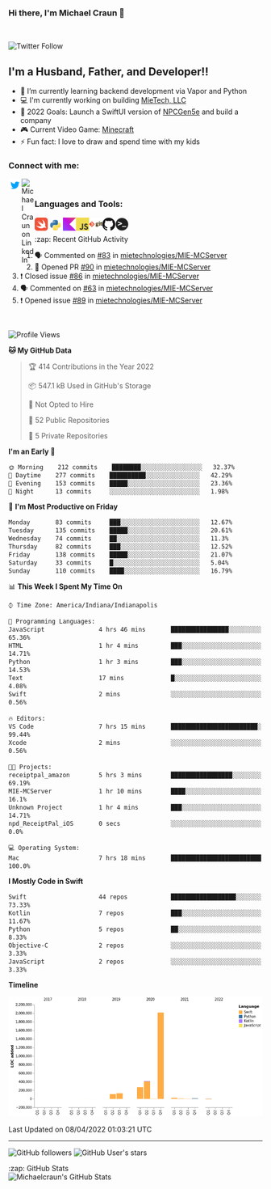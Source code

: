 ### Hi there, I'm Michael Craun 👋 

<br />

![Twitter Follow](https://img.shields.io/twitter/follow/opkurix?style=social)

## I'm a Husband, Father, and Developer!!

- 🌱 I’m currently learning backend development via Vapor and Python
- 💻 I'm currently working on building [MieTech, LLC](https://github.com/mietechnologies)
- 🥅 2022 Goals: Launch a SwiftUI version of [NPCGen5e](https://apps.apple.com/us/app/npcgen5e/id1268363893) and build a company
- 🎮 Current Video Game: [Minecraft](https://minecraft.net)
- ⚡ Fun fact: I love to draw and spend time with my kids

### Connect with me:

[<img align="left" alt="Michael Craun on Twitter" width="26px" src="https://raw.githubusercontent.com/github/explore/80688e429a7d4ef2fca1e82350fe8e3517d3494d/topics/twitter/twitter.png" />][twitter]
[<img align="left" alt="Michael Craun on LinkedIn" width="26px" src="https://cdn.jsdelivr.net/npm/simple-icons@v3/icons/linkedin.svg" />][linkedin]

<br />

### Languages and Tools:

[<img align="left" alt="Swift" width="26px" src="https://raw.githubusercontent.com/github/explore/80688e429a7d4ef2fca1e82350fe8e3517d3494d/topics/swift/swift.png" />][swift]
[<img align="left" alt="Python" width="30px" src="https://raw.githubusercontent.com/github/explore/80688e429a7d4ef2fca1e82350fe8e3517d3494d/topics/python/python.png" />][python]
[<img align="left" alt="Kotlin" width="26px" src="https://raw.githubusercontent.com/github/explore/80688e429a7d4ef2fca1e82350fe8e3517d3494d/topics/kotlin/kotlin.png" />][kotlin]
[<img align="left" alt="JavaScript" width="26px" src="https://raw.githubusercontent.com/github/explore/80688e429a7d4ef2fca1e82350fe8e3517d3494d/topics/javascript/javascript.png" />][javascript]
[<img align="left" alt="Git" width="26px" src="https://raw.githubusercontent.com/github/explore/80688e429a7d4ef2fca1e82350fe8e3517d3494d/topics/git/git.png" />]([])
[<img align="left" alt="GitHub" width="26px" src="https://raw.githubusercontent.com/github/explore/78df643247d429f6cc873026c0622819ad797942/topics/github/github.png" />][github]
[<img align="left" alt="Terminal" width="26px" src="https://raw.githubusercontent.com/github/explore/80688e429a7d4ef2fca1e82350fe8e3517d3494d/topics/terminal/terminal.png" />][terminal]

<br />
<br />

<summary>:zap: Recent GitHub Activity</summary>
  
<!--START_SECTION:activity-->
1. 🗣 Commented on [#83](https://github.com/mietechnologies/MIE-MCServer/issues/83) in [mietechnologies/MIE-MCServer](https://github.com/mietechnologies/MIE-MCServer)
2. 💪 Opened PR [#90](https://github.com/mietechnologies/MIE-MCServer/pull/90) in [mietechnologies/MIE-MCServer](https://github.com/mietechnologies/MIE-MCServer)
3. ❗️ Closed issue [#86](https://github.com/mietechnologies/MIE-MCServer/issues/86) in [mietechnologies/MIE-MCServer](https://github.com/mietechnologies/MIE-MCServer)
4. 🗣 Commented on [#63](https://github.com/mietechnologies/MIE-MCServer/issues/63) in [mietechnologies/MIE-MCServer](https://github.com/mietechnologies/MIE-MCServer)
5. ❗️ Opened issue [#89](https://github.com/mietechnologies/MIE-MCServer/issues/89) in [mietechnologies/MIE-MCServer](https://github.com/mietechnologies/MIE-MCServer)
<!--END_SECTION:activity-->
  
<br />
  
<!--START_SECTION:waka-->
![Profile Views](http://img.shields.io/badge/Profile%20Views-0-blue)

**🐱 My GitHub Data** 

> 🏆 414 Contributions in the Year 2022
 > 
> 📦 547.1 kB Used in GitHub's Storage 
 > 
> 🚫 Not Opted to Hire
 > 
> 📜 52 Public Repositories 
 > 
> 🔑 5 Private Repositories  
 > 
**I'm an Early 🐤** 

```text
🌞 Morning    212 commits    ████████░░░░░░░░░░░░░░░░░   32.37% 
🌆 Daytime    277 commits    ██████████░░░░░░░░░░░░░░░   42.29% 
🌃 Evening    153 commits    █████░░░░░░░░░░░░░░░░░░░░   23.36% 
🌙 Night      13 commits     ░░░░░░░░░░░░░░░░░░░░░░░░░   1.98%

```
📅 **I'm Most Productive on Friday** 

```text
Monday       83 commits     ███░░░░░░░░░░░░░░░░░░░░░░   12.67% 
Tuesday      135 commits    █████░░░░░░░░░░░░░░░░░░░░   20.61% 
Wednesday    74 commits     ██░░░░░░░░░░░░░░░░░░░░░░░   11.3% 
Thursday     82 commits     ███░░░░░░░░░░░░░░░░░░░░░░   12.52% 
Friday       138 commits    █████░░░░░░░░░░░░░░░░░░░░   21.07% 
Saturday     33 commits     █░░░░░░░░░░░░░░░░░░░░░░░░   5.04% 
Sunday       110 commits    ████░░░░░░░░░░░░░░░░░░░░░   16.79%

```


📊 **This Week I Spent My Time On** 

```text
⌚︎ Time Zone: America/Indiana/Indianapolis

💬 Programming Languages: 
JavaScript               4 hrs 46 mins       ████████████████░░░░░░░░░   65.36% 
HTML                     1 hr 4 mins         ███░░░░░░░░░░░░░░░░░░░░░░   14.71% 
Python                   1 hr 3 mins         ███░░░░░░░░░░░░░░░░░░░░░░   14.53% 
Text                     17 mins             █░░░░░░░░░░░░░░░░░░░░░░░░   4.08% 
Swift                    2 mins              ░░░░░░░░░░░░░░░░░░░░░░░░░   0.56%

🔥 Editors: 
VS Code                  7 hrs 15 mins       ████████████████████████░   99.44% 
Xcode                    2 mins              ░░░░░░░░░░░░░░░░░░░░░░░░░   0.56%

🐱‍💻 Projects: 
receiptpal_amazon        5 hrs 3 mins        █████████████████░░░░░░░░   69.19% 
MIE-MCServer             1 hr 10 mins        ████░░░░░░░░░░░░░░░░░░░░░   16.1% 
Unknown Project          1 hr 4 mins         ███░░░░░░░░░░░░░░░░░░░░░░   14.71% 
npd_ReceiptPal_iOS       0 secs              ░░░░░░░░░░░░░░░░░░░░░░░░░   0.0%

💻 Operating System: 
Mac                      7 hrs 18 mins       █████████████████████████   100.0%

```

**I Mostly Code in Swift** 

```text
Swift                    44 repos            ██████████████████░░░░░░░   73.33% 
Kotlin                   7 repos             ███░░░░░░░░░░░░░░░░░░░░░░   11.67% 
Python                   5 repos             ██░░░░░░░░░░░░░░░░░░░░░░░   8.33% 
Objective-C              2 repos             ░░░░░░░░░░░░░░░░░░░░░░░░░   3.33% 
JavaScript               2 repos             ░░░░░░░░░░░░░░░░░░░░░░░░░   3.33%

```


**Timeline**

![Chart not found](https://raw.githubusercontent.com/Michaelcraun/Michaelcraun/main/charts/bar_graph.png) 


 Last Updated on 08/04/2022 01:03:21 UTC
<!--END_SECTION:waka-->

---
  
![GitHub followers](https://img.shields.io/github/followers/Michaelcraun?style=social)
![GitHub User's stars](https://img.shields.io/github/stars/Michaelcraun?style=social)
  
<summary>:zap: GitHub Stats</summary>

<img align="left" alt="Michaelcraun's GitHub Stats" src="https://github-readme-stats-8frbydxfs-michaelcraun.vercel.app/api?username=Michaelcraun" />

[twitter]: https://twitter.com/opkurix
[linkedin]: https://linkedin.com/in/michael-craun
[swift]: https://developer.apple.com/swift/
[python]: https://www.python.org
[kotlin]: https://kotlinlang.org
[javascript]: https://www.javascript.com
[github]: https://github.com/
[terminal]: https://en.wikipedia.org/wiki/Terminal_(macOS)
